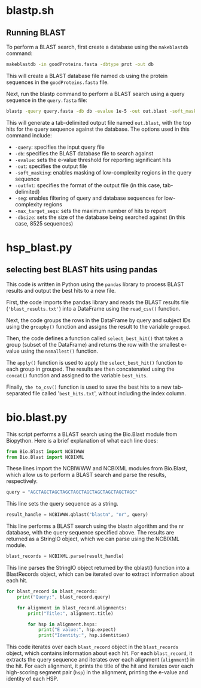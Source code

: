 # blastp.sh

## Running BLAST
To perform a BLAST search, first create a database using the `makeblastdb` command:

```bash
makeblastdb -in goodProteins.fasta -dbtype prot -out db
```
This will create a BLAST database file named `db` using the protein sequences in the `goodProteins.fasta` file.

Next, run the blastp command to perform a BLAST search using a query sequence in the `query.fasta` file:

```bash
blastp -query query.fasta -db db -evalue 1e-5 -out out.blast -soft_masking true -outfmt 6 -seg yes -max_target_seqs 9999999 -dbsize 8525
```
This will generate a tab-delimited output file named `out.blast`, with the top hits for the query sequence against the database. The options used in this command include:

* `-query`: specifies the input query file
* `-db`: specifies the BLAST database file to search against
* `-evalue`: sets the e-value threshold for reporting significant hits
* `-out`: specifies the output file
* `-soft_masking`: enables masking of low-complexity regions in the query sequence
* `-outfmt`: specifies the format of the output file (in this case, tab-delimited)
* `-seg`: enables filtering of query and database sequences for low-complexity regions
* `-max_target_seqs`: sets the maximum number of hits to report
* `-dbsize`: sets the size of the database being searched against (in this case, 8525 sequences)

# hsp_blast.py

## selecting best BLAST hits using pandas

This code is written in Python using the `pandas` library to process BLAST results and output the best hits to a new file.

First, the code imports the pandas library and reads the BLAST results file (`'blast_results.txt'`) into a DataFrame using the `read_csv()` function.

Next, the code groups the rows in the DataFrame by query and subject IDs using the `groupby()` function and assigns the result to the variable `grouped`.

Then, the code defines a function called `select_best_hit()` that takes a group (subset of the DataFrame) and returns the row with the smallest e-value using the `nsmallest()` function.

The `apply()` function is used to apply the `select_best_hit()` function to each group in grouped. The results are then concatenated using the `concat()` function and assigned to the variable `best_hits`.

Finally, `the to_csv()` function is used to save the best hits to a new tab-separated file called '`best_hits.txt`', without including the index column.

# bio.blast.py

This script performs a BLAST search using the Bio.Blast module from Biopython. Here is a brief explanation of what each line does:

```python
from Bio.Blast import NCBIWWW
from Bio.Blast import NCBIXML
```
These lines import the NCBIWWW and NCBIXML modules from Bio.Blast, which allow us to perform a BLAST search and parse the results, respectively.

```python
query = "AGCTAGCTAGCTAGCTAGCTAGCTAGCTAGCTAGCTAGC"
```
This line sets the query sequence as a string.

```python
result_handle = NCBIWWW.qblast("blastn", "nr", query)
```
This line performs a BLAST search using the blastn algorithm and the nr database, with the query sequence specified above. The results are returned as a StringIO object, which we can parse using the NCBIXML module.

```python
blast_records = NCBIXML.parse(result_handle)
```
This line parses the StringIO object returned by the qblast() function into a BlastRecords object, which can be iterated over to extract information about each hit.

```python
for blast_record in blast_records:
    print("Query:", blast_record.query)

    for alignment in blast_record.alignments:
        print("Title:", alignment.title)

        for hsp in alignment.hsps:
            print("E value:", hsp.expect)
            print("Identity:", hsp.identities)
```
This code iterates over each `blast_record` object in the `blast_records` object, which contains information about each hit. For each `blast_record`, it extracts the query sequence and iterates over each alignment (`alignment`) in the hit. For each alignment, it prints the title of the hit and iterates over each high-scoring segment pair (`hsp`) in the alignment, printing the e-value and identity of each HSP.
